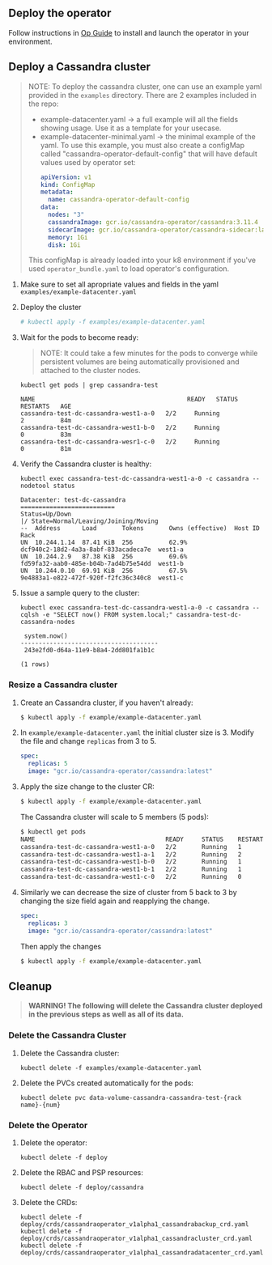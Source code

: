 ## Deploy the operator

Follow instructions in [Op Guide](op_guide.md) to install and launch the operator in your environment.

## Deploy a Cassandra cluster

> NOTE: To deploy the cassandra cluster, one can use an example yaml provided in the `examples` directory. There are 2 examples included in the repo:
>  - example-datacenter.yaml -> a full example will all the fields showing usage. Use it as a template for your usecase.
>  - example-datacenter-minimal.yaml -> the minimal example of the yaml. To use this example, you must also create a configMap called "cassandra-operator-default-config" that will have default values used by operator set:
>     ```yaml
>     apiVersion: v1
>     kind: ConfigMap
>     metadata:
>       name: cassandra-operator-default-config
>     data:
>       nodes: "3"
>       cassandraImage: gcr.io/cassandra-operator/cassandra:3.11.4
>       sidecarImage: gcr.io/cassandra-operator/cassandra-sidecar:latest
>       memory: 1Gi
>       disk: 1Gi 
>    ```
> This configMap is already loaded into your k8 environment if you've used `operator_bundle.yaml` to load operator's configuration.

 1) Make sure to set all apropriate values and fields in the yaml `examples/example-datacenter.yaml`
 1) Deploy the cluster
     ```bash
     # kubectl apply -f examples/example-datacenter.yaml
     ```
 1) Wait for the pods to become ready:
    >NOTE: It could take a few minutes for the pods to converge while persistent volumes are being
    automatically provisioned and attached to the cluster nodes.

    ```
    kubectl get pods | grep cassandra-test
    ```

    ```
    NAME                                          READY   STATUS             RESTARTS   AGE
    cassandra-test-dc-cassandra-west1-a-0   2/2     Running            2          84m
    cassandra-test-dc-cassandra-west1-b-0   2/2     Running            0          83m
    cassandra-test-dc-cassandra-wesr1-c-0   2/2     Running            0          81m
    ```
 1) Verify the Cassandra cluster is healthy:

    ```
    kubectl exec cassandra-test-dc-cassandra-west1-a-0 -c cassandra -- nodetool status
    ```

    ```
    Datacenter: test-dc-cassandra
    ==========================
    Status=Up/Down
    |/ State=Normal/Leaving/Joining/Moving
    --  Address      Load       Tokens       Owns (effective)  Host ID                               Rack
    UN  10.244.1.14  87.41 KiB  256          62.9%             dcf940c2-18d2-4a3a-8abf-833acadeca7e  west1-a
    UN  10.244.2.9   87.38 KiB  256          69.6%             fd59fa32-aab0-485e-b04b-7ad4b75e54dd  west1-b
    UN  10.244.0.10  69.91 KiB  256          67.5%             9e4883a1-e822-472f-920f-f2fc36c340c8  west1-c
    ```

 1) Issue a sample query to the cluster:

    ```
    kubectl exec cassandra-test-dc-cassandra-west1-a-0 -c cassandra -- cqlsh -e "SELECT now() FROM system.local;" cassandra-test-dc-cassandra-nodes 
    ```

    ```
     system.now()
    --------------------------------------
     243e2fd0-d64a-11e9-b8a4-2dd801fa1b1c

    (1 rows)
    ```
### Resize a Cassandra cluster 

 1) Create an Cassandra cluster, if you haven't already:

    ```bash
    $ kubectl apply -f example/example-datacenter.yaml
    ```

 1) In `example/example-datacenter.yaml` the initial cluster size is 3. Modify the file and change `replicas` from 3 to 5.

    ```yaml
    spec:
      replicas: 5
      image: "gcr.io/cassandra-operator/cassandra:latest"
    ```

 1) Apply the size change to the cluster CR:
    ```bash
    $ kubectl apply -f example/example-datacenter.yaml
    ```
    The Cassandra cluster will scale to 5 members (5 pods):
    ```bash
    $ kubectl get pods
    NAME                                    READY     STATUS    RESTARTS   AGE
    cassandra-test-dc-cassandra-west1-a-0   2/2       Running   1          10m12s
    cassandra-test-dc-cassandra-west1-a-1   2/2       Running   2          3m2s
    cassandra-test-dc-cassandra-west1-b-0   2/2       Running   1          8m38s
    cassandra-test-dc-cassandra-west1-b-1   2/2       Running   1          1m4s
    cassandra-test-dc-cassandra-west1-c-0   2/2       Running   0          5m22s
    ```

 1) Similarly we can decrease the size of cluster from 5 back to 3 by changing the size field again and reapplying the change.

    ```yaml
    spec:
      replicas: 3
      image: "gcr.io/cassandra-operator/cassandra:latest"
    ```
    Then apply the changes
    ```bash
    $ kubectl apply -f example/example-datacenter.yaml
    ```
    
## Cleanup

>**WARNING! The following will delete the Cassandra cluster deployed in the previous steps as well
>as all of its data.**

### Delete the Cassandra Cluster

 1) Delete the Cassandra cluster:

    ```
    kubectl delete -f examples/example-datacenter.yaml
    ```

 1) Delete the PVCs created automatically for the pods:

    ```
    kubectl delete pvc data-volume-cassandra-cassandra-test-{rack name}-{num}
    ```

### Delete the Operator

 1) Delete the operator:

    ```
    kubectl delete -f deploy
    ```

 1) Delete the RBAC and PSP resources:

    ```
    kubectl delete -f deploy/cassandra
    ```

 1) Delete the CRDs:

    ```
    kubectl delete -f deploy/crds/cassandraoperator_v1alpha1_cassandrabackup_crd.yaml
    kubectl delete -f deploy/crds/cassandraoperator_v1alpha1_cassandracluster_crd.yaml
    kubectl delete -f deploy/crds/cassandraoperator_v1alpha1_cassandradatacenter_crd.yaml
    ```